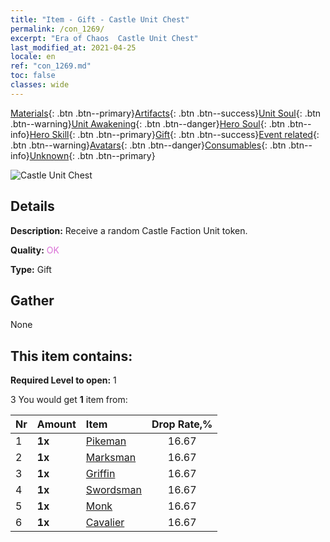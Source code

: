 ```yaml
---
title: "Item - Gift - Castle Unit Chest"
permalink: /con_1269/
excerpt: "Era of Chaos  Castle Unit Chest"
last_modified_at: 2021-04-25
locale: en
ref: "con_1269.md"
toc: false
classes: wide
---
```

 [Materials](/Items/){: .btn .btn--primary}[Artifacts](/Items/Artifacts/){: .btn .btn--success}[Unit Soul](/Items/UnitSoul/){: .btn .btn--warning}[Unit Awakening](/Items/UnitAwakening/){: .btn .btn--danger}[Hero Soul](/Items/HeroSoul/){: .btn .btn--info}[Hero Skill](/Items/HeroSkill/){: .btn .btn--primary}[Gift](/Items/Gift/){: .btn .btn--success}[Event related](/Items/Events/){: .btn .btn--warning}[Avatars](/Items/Avatars/){: .btn .btn--danger}[Consumables](/Items/Consumables/){: .btn .btn--info}[Unknown](/Items/Unknown/){: .btn .btn--primary}

 ![Castle Unit Chest](/images/t/i_904001.png)

## Details
 **Description:** Receive a random Castle Faction Unit token.

 **Quality:** <span style="color: #DA70D6">OK</span>

 **Type:** Gift

## Gather

  None

## This item contains:

 **Required Level to open:** 1

 3 You would get **1** item  from:

  | Nr | Amount |     Item    | Drop Rate,% |
  |:---|:-------|:------------|:---------:|
  | 1 |  **1x** | [Pikeman](/Items/unt_190/) | 16.67 | 
  | 2 |  **1x** | [Marksman](/Items/unt_191/) | 16.67 | 
  | 3 |  **1x** | [Griffin](/Items/unt_192/) | 16.67 | 
  | 4 |  **1x** | [Swordsman](/Items/unt_193/) | 16.67 | 
  | 5 |  **1x** | [Monk](/Items/unt_194/) | 16.67 | 
  | 6 |  **1x** | [Cavalier ](/Items/unt_195/) | 16.67 | 
